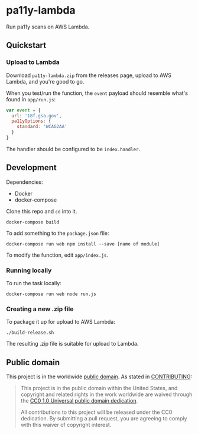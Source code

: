 # pa11y-lambda

Run pa11y scans on AWS Lambda.

## Quickstart

### Upload to Lambda

Download `pa11y-lambda.zip` from the releases page, upload to AWS Lambda, and you're good to go.

When you test/run the function, the `event` payload should resemble what's found in `app/run.js`:

```javascript
var event = {
  url: '18f.gsa.gov',
  pa11yOptions: {
    standard: 'WCAG2AA'
  }
}
```

The handler should be configured to be `index.handler`.

## Development

Dependencies:

- Docker
- docker-compose

Clone this repo and `cd` into it.

```
docker-compose build
```

To add something to the `package.json` file:

```
docker-compose run web npm install --save [name of module]
```

To modify the function, edit `app/index.js`.

### Running locally

To run the task locally:

```
docker-compose run web node run.js
```

### Creating a new .zip file

To package it up for upload to AWS Lambda:

```
./build-release.sh
```

The resulting .zip file is suitable for upload to Lambda.

## Public domain

This project is in the worldwide [public domain](LICENSE.md). As stated in [CONTRIBUTING](CONTRIBUTING.md):

> This project is in the public domain within the United States, and copyright and related rights in the work worldwide are waived through the [CC0 1.0 Universal public domain dedication](https://creativecommons.org/publicdomain/zero/1.0/).
>
> All contributions to this project will be released under the CC0 dedication. By submitting a pull request, you are agreeing to comply with this waiver of copyright interest.
